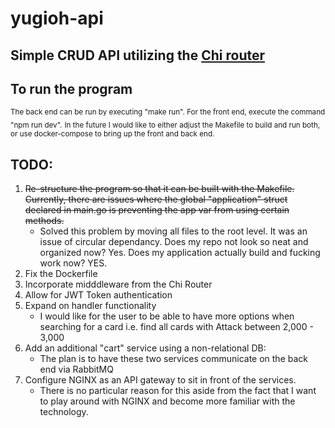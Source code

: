 # yugioh-api

## Simple CRUD API utilizing the [Chi router](https://github.com/go-chi/chi)

## To run the program
  <sub>The back end can be run by executing "make run". For the front end, execute the command "npm run dev".</sub>
  <sub>In the future I would like to either adjust the Makefile to build and run both, or use docker-compose to bring up the front and back end. </sub>
  
## TODO:
  1. ~~Re-structure the program so that it can be built with the Makefile. Currently, there are issues where the global "application" struct declared in main.go is preventing the app var from using certain methods.~~
      - Solved this problem by moving all files to the root level. It was an issue of circular dependancy. Does my repo not look so neat and organized now? Yes. Does my application actually build and fucking work now? YES.
  3. Fix the Dockerfile
  4. Incorporate midddleware from the Chi Router
  5. Allow for JWT Token authentication
  6. Expand on handler functionality
     - I would like for the user to be able to have more options when searching for a card i.e. find all cards with Attack between 2,000 - 3,000</sub>
  7. Add an additional "cart" service using a non-relational DB:
     - The plan is to have these two services communicate on the back end via RabbitMQ
  8. Configure NGINX as an API gateway to sit in front of the services.
     - There is no particular reason for this aside from the fact that I want to play around with NGINX and become more familiar with the technology.
  

